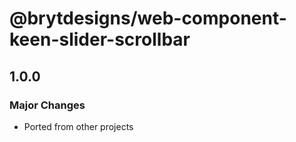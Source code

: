 # @brytdesigns/web-component-keen-slider-scrollbar

## 1.0.0

### Major Changes

- Ported from other projects
